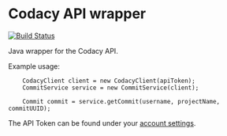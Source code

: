 # Codacy API wrapper

[![Build Status](https://travis-ci.org/codacy/codacy-api-java.svg)](https://travis-ci.org/codacy/codacy-api-java)

Java wrapper for the Codacy API. 

Example usage:


        CodacyClient client = new CodacyClient(apiToken);
        CommitService service = new CommitService(client);

        Commit commit = service.getCommit(username, projectName, commitUUID);

The API Token can be found under your [account settings](https://www.codacy.com/account/apiTokens).
